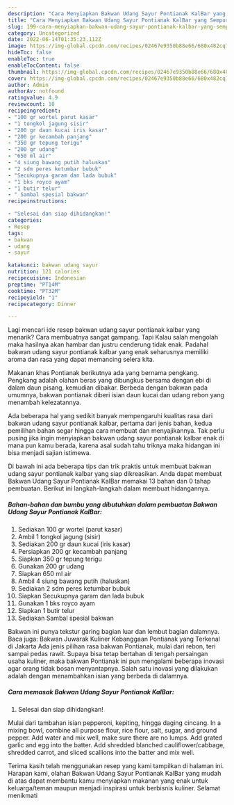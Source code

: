 ```yaml
---
description: "Cara Menyiapkan Bakwan Udang Sayur Pontianak KalBar yang Sempurna, Buat Buka Puasa}"
title: "Cara Menyiapkan Bakwan Udang Sayur Pontianak KalBar yang Sempurna, Buat Buka Puasa}"
slug: 199-cara-menyiapkan-bakwan-udang-sayur-pontianak-kalbar-yang-sempurna-buat-buka-puasa
category: Uncategorized
date: 2022-06-14T01:35:23.112Z
image: https://img-global.cpcdn.com/recipes/02467e9350b88e66/680x482cq70/bakwan-udang-sayur-pontianak-kalbar-foto-resep-utama.jpg
hideToc: false
enableToc: true
enableTocContent: false
thumbnail: https://img-global.cpcdn.com/recipes/02467e9350b88e66/680x482cq70/bakwan-udang-sayur-pontianak-kalbar-foto-resep-utama.jpg
cover: https://img-global.cpcdn.com/recipes/02467e9350b88e66/680x482cq70/bakwan-udang-sayur-pontianak-kalbar-foto-resep-utama.jpg
author: Admin
authorAv: notfound
ratingvalue: 4.9
reviewcount: 10
recipeingredient:
- "100 gr wortel parut kasar"
- "1 tongkol jagung sisir"
- "200 gr daun kucai iris kasar"
- "200 gr kecambah panjang"
- "350 gr tepung terigu"
- "200 gr udang"
- "650 ml air"
- "4 siung bawang putih haluskan"
- "2 sdm peres ketumbar bubuk"
- "Secukupnya garam dan lada bubuk"
- "1 bks royco ayam"
- "1 butir telur"
- " Sambal spesial bakwan"
recipeinstructions:

- "Selesai dan siap dihidangkan!"
categories:
- Resep
tags:
- bakwan
- udang
- sayur

katakunci: bakwan udang sayur 
nutrition: 121 calories
recipecuisine: Indonesian
preptime: "PT14M"
cooktime: "PT32M"
recipeyield: "1"
recipecategory: Dinner

---
```



Lagi mencari ide resep bakwan udang sayur pontianak kalbar yang menarik? Cara membuatnya sangat gampang. Tapi Kalau salah mengolah maka hasilnya akan hambar dan justru cenderung tidak enak. Padahal bakwan udang sayur pontianak kalbar yang enak seharusnya memiliki aroma dan rasa yang dapat memancing selera kita.


Makanan khas Pontianak berikutnya ada yang bernama pengkang. Pengkang adalah olahan beras yang dibungkus bersama dengan ebi di dalam daun pisang, kemudian dibakar. Berbeda dengan bakwan pada umumnya, bakwan pontianak diberi isian daun kucai dan udang rebon yang menambah kelezatannya.

Ada beberapa hal yang sedikit banyak mempengaruhi kualitas rasa dari bakwan udang sayur pontianak kalbar, pertama dari jenis bahan, kedua pemilihan bahan segar hingga cara membuat dan menyajikannya. Tak perlu pusing jika ingin menyiapkan bakwan udang sayur pontianak kalbar enak di mana pun kamu berada, karena asal sudah tahu triknya maka hidangan ini bisa menjadi sajian istimewa.


Di bawah ini ada beberapa tips dan trik praktis untuk membuat bakwan udang sayur pontianak kalbar yang siap dikreasikan. Anda dapat membuat Bakwan Udang Sayur Pontianak KalBar memakai 13 bahan dan 0 tahap pembuatan. Berikut ini langkah-langkah dalam membuat hidangannya.

<!--inarticleads1-->

##### Bahan-bahan dan bumbu yang dibutuhkan dalam pembuatan Bakwan Udang Sayur Pontianak KalBar:

1. Sediakan 100 gr wortel (parut kasar)
1. Ambil 1 tongkol jagung (sisir)
1. Sediakan 200 gr daun kucai (iris kasar)
1. Persiapkan 200 gr kecambah panjang
1. Siapkan 350 gr tepung terigu
1. Gunakan 200 gr udang
1. Siapkan 650 ml air
1. Ambil 4 siung bawang putih (haluskan)
1. Sediakan 2 sdm peres ketumbar bubuk
1. Siapkan Secukupnya garam dan lada bubuk
1. Gunakan 1 bks royco ayam
1. Siapkan 1 butir telur
1. Sediakan  Sambal spesial bakwan


Bakwan ini punya tekstur garing bagian luar dan lembut bagian dalamnya. Baca juga: Bakwan Juwarak Kuliner Kebanggaan Pontianak yang Terkenal di Jakarta Ada jenis pilihan rasa bakwan Pontianak, mulai dari rebon, teri sampai pedas rawit. Supaya bisa tetap bertahan di tengah persaingan usaha kuliner, maka bakwan Pontianak ini pun mengalami beberapa inovasi agar orang tidak bosan menyantapnya. Salah satu inovasi yang dilakukan adalah dengan menambahkan isian yang berbeda di dalamnya. 

<!--inarticleads2-->

##### Cara memasak Bakwan Udang Sayur Pontianak KalBar:


1. Selesai dan siap dihidangkan!

Mulai dari tambahan isian pepperoni, kepiting, hingga daging cincang. In a mixing bowl, combine all purpose flour, rice flour, salt, sugar, and ground pepper. Add water and mix well, make sure there are no lumps. Add grated garlic and egg into the batter. Add shredded blanched cauliflower/cabbage, shredded carrot, and sliced scallions into the batter and mix well. 

Terima kasih telah menggunakan resep yang kami tampilkan di halaman ini. Harapan kami, olahan Bakwan Udang Sayur Pontianak KalBar yang mudah di atas dapat membantu kamu menyiapkan makanan yang enak untuk keluarga/teman maupun menjadi inspirasi untuk berbisnis kuliner. Selamat menikmati
